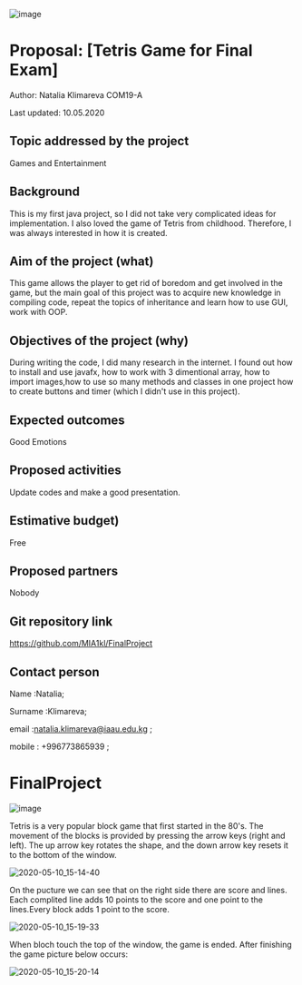 ![image](https://user-images.githubusercontent.com/60422598/81495790-b6740400-92d4-11ea-8353-b031b116c39a.png)

# Proposal: [Tetris Game for Final Exam]

Author: Natalia Klimareva COM19-A

Last updated: 10.05.2020

## Topic addressed by the project

Games and Entertainment

## Background

This is my first java project, so I did not take very complicated ideas for implementation. I also loved the game of Tetris from childhood. Therefore, I was always interested in how it is created.

## Aim of the project (what)

This game allows the player to get rid of boredom and get involved in the game, but the main goal of this project was to acquire new knowledge in compiling code, repeat the topics of inheritance and learn how to use GUI, work with OOP.

## Objectives of the project (why)

During writing the code, I did many research in the internet. I found out how to install and use javafx, how to work with 3 dimentional array, how to import images,how to use so many methods and classes in one project how to create buttons and timer (which I didn't use in this project).

## Expected outcomes

Good Emotions

## Proposed activities

Update codes and make a good presentation. 

## Estimative budget)

Free

## Proposed partners

Nobody

## Git repository link

https://github.com/MIA1kl/FinalProject

## Contact person
Name      :Natalia;

Surname   :Klimareva; 

email     :natalia.klimareva@iaau.edu.kg ;

mobile    : +996773865939 ;


# FinalProject
![image](https://user-images.githubusercontent.com/60422598/81495790-b6740400-92d4-11ea-8353-b031b116c39a.png)

Tetris is a very popular block game that first started in the 80's.
The movement of the blocks is provided by pressing the arrow keys (right and left). The up arrow key rotates the shape, and the down arrow key resets it to the bottom of the window.

![2020-05-10_15-14-40](https://user-images.githubusercontent.com/60422598/81495580-1669ab00-92d3-11ea-8e75-9acefd3c72f8.png)

On the pucture we can see that on the right side there are score and lines. Each complited line adds 10 points to the score and one point to the lines.Every block adds 1 point to the score.

![2020-05-10_15-19-33](https://user-images.githubusercontent.com/60422598/81496060-980f0800-92d6-11ea-9b96-695bb052bf5f.png)

When bloch touch the top of the window, the game is ended.
After finishing the game picture below occurs:

![2020-05-10_15-20-14](https://user-images.githubusercontent.com/60422598/81496121-06ec6100-92d7-11ea-999a-b4f4befc2b20.png)
 

